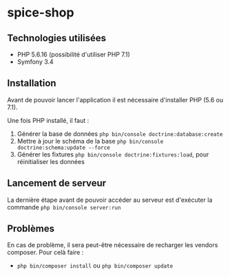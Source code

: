 spice-shop
==========

## Technologies utilisées

* PHP 5.6.16 (possibilité d'utiliser PHP 7.1)
* Symfony 3.4

## Installation
Avant de pouvoir lancer l'application il est nécessaire d'installer PHP (5.6 ou 7.1).

Une fois PHP installé, il faut :

1. Générer la base de données `php bin/console doctrine:database:create`
2. Mettre à jour le schéma de la base `php bin/console doctrine:schema:update --force`
3. Générer les fixtures `php bin/console doctrine:fixtures:load`, pour réinitialiser les données

## Lancement de serveur
La dernière étape avant de pouvoir accéder au serveur est d'exécuter la commande `php bin/console server:run`

## Problèmes
En cas de problème, il sera peut-être nécessaire de recharger les vendors composer. Pour celà faire :

* `php bin/composer install` ou `php bin/composer update`